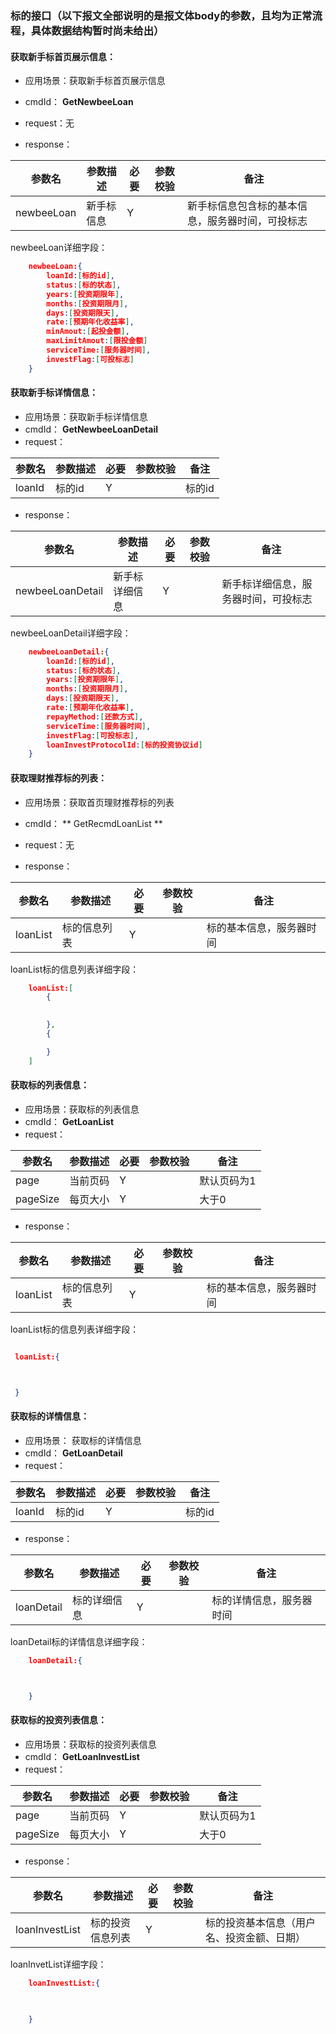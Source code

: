 ### 标的接口（以下报文全部说明的是报文体body的参数，且均为正常流程，具体数据结构暂时尚未给出）

#### 获取新手标首页展示信息：
* 应用场景：获取新手标首页展示信息
* cmdId： **GetNewbeeLoan**
* request：无

* response：

|参数名|参数描述|必要|参数校验|备注|
|-|-|-|-|-|
|newbeeLoan|新手标信息|Y| |新手标信息包含标的基本信息，服务器时间，可投标志|

newbeeLoan详细字段：
```json
    newbeeLoan:{
        loanId:[标的id],
        status:[标的状态],
        years:[投资期限年],
        months:[投资期限月],
        days:[投资期限天],
        rate:[预期年化收益率],
        minAmout:[起投金额],
        maxLimitAmout:[限投金额]
        serviceTime:[服务器时间],
        investFlag:[可投标志]
    }
```


#### 获取新手标详情信息：
* 应用场景：获取新手标详情信息
* cmdId： **GetNewbeeLoanDetail**
* request：

|参数名|参数描述|必要|参数校验|备注|
|-|-|-|-|-|
|loanId|标的id|Y| |标的id|

* response：

|参数名|参数描述|必要|参数校验|备注|
|-|-|-|-|-|
|newbeeLoanDetail |新手标详细信息|Y| | 新手标详细信息，服务器时间，可投标志|

newbeeLoanDetail详细字段：
```json
    newbeeLoanDetail:{
        loanId:[标的id],
        status:[标的状态],
        years:[投资期限年],
        months:[投资期限月],
        days:[投资期限天],
        rate:[预期年化收益率],
        repayMethod:[还款方式],
        serviceTime:[服务器时间],
        investFlag:[可投标志],
        loanInvestProtocolId:[标的投资协议id]
    }    
```


#### 获取理财推荐标的列表：
* 应用场景：获取首页理财推荐标的列表 
* cmdId： ** GetRecmdLoanList **
* request：无

* response：

|参数名|参数描述|必要|参数校验|备注|
|-|-|-|-|-|
|loanList |标的信息列表|Y| | 标的基本信息，服务器时间|

loanList标的信息列表详细字段：
```json
    loanList:[
        {
                    

        },
        {

        }
    ]
```


#### 获取标的列表信息：
* 应用场景：获取标的列表信息 
* cmdId： **GetLoanList**
* request：

|参数名|参数描述|必要|参数校验|备注|
|-|-|-|-|-|
|page|当前页码|Y| |默认页码为1|
|pageSize|每页大小|Y| |大于0|

* response：

|参数名|参数描述|必要|参数校验|备注|
|-|-|-|-|-|
|loanList |标的信息列表|Y| | 标的基本信息，服务器时间|

loanList标的信息列表详细字段：
```json

 loanList:{



 }
```




#### 获取标的详情信息：
* 应用场景： 获取标的详情信息 
* cmdId： **GetLoanDetail**
* request：

|参数名|参数描述|必要|参数校验|备注|
|-|-|-|-|-|
|loanId|标的id|Y| |标的id|

* response：

|参数名|参数描述|必要|参数校验|备注|
|-|-|-|-|-|
|loanDetail |标的详细信息|Y| | 标的详情信息，服务器时间|

loanDetail标的详情信息详细字段：
```json
    loanDetail:{



    }
```

#### 获取标的投资列表信息：
* 应用场景：获取标的投资列表信息 
* cmdId： **GetLoanInvestList**
* request：

|参数名|参数描述|必要|参数校验|备注|
|-|-|-|-|-|
|page|当前页码|Y| |默认页码为1|
|pageSize|每页大小|Y| |大于0|

* response：

|参数名|参数描述|必要|参数校验|备注|
|-|-|-|-|-|
|loanInvestList |标的投资信息列表|Y| | 标的投资基本信息（用户名、投资金额、日期）|

loanInvetList详细字段：

```json
    loanInvestList:{

    

    }
```


